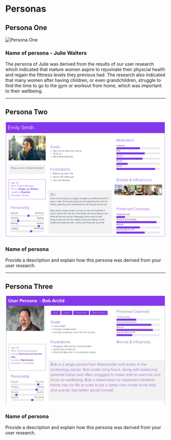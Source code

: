 # Personas

<!-- edit as required -->

## Persona One

<img src="sp2-media/JuliePersona-IC.png" alt="Persona One" width="1000">

### Name of persona - Julie Walters
The persona of Julie was derived from the results of our user research which indicated that mature women aspire to rejuvinate their physcial health and regain the fittness levels they previous had. The research also indicated that many women after having children, or even grandchildren, struggle to find the time to go to the gym or workout from home, which was important to their wellbeing.

---

## Persona Two

<img src="sp2-media/User Persona-NB.png" alt="Persona Two" width="1000">

### Name of persona
Provide a description and explain how this persona was derived from your user research.

---

## Persona Three

<img src="sp2-media/Liam User Persona .jpg" alt="Persona Three" width="1000">

### Name of persona
Provide a description and explain how this persona was derived from your user research.
